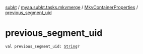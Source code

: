 [subkt](../../index.md) / [myaa.subkt.tasks.mkvmerge](../index.md) / [MkvContainerProperties](index.md) / [previous_segment_uid](./previous_segment_uid.md)

# previous_segment_uid

`val previous_segment_uid: `[`String`](https://kotlinlang.org/api/latest/jvm/stdlib/kotlin/-string/index.html)`?`